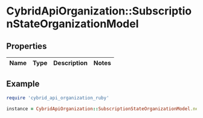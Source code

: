 # CybridApiOrganization::SubscriptionStateOrganizationModel

## Properties

| Name | Type | Description | Notes |
| ---- | ---- | ----------- | ----- |

## Example

```ruby
require 'cybrid_api_organization_ruby'

instance = CybridApiOrganization::SubscriptionStateOrganizationModel.new()
```

